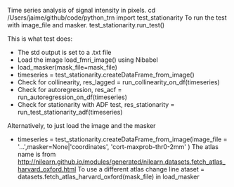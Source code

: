 Time series analysis of signal intensity in pixels.
cd /Users/jaime/github/code/python_trn
import test_stationarity
To run the test with image_file and masker.
test_stationarity.run_test()

This is what test does:
- The std output is set to a .txt file
- Load the image load_fmri_image() using Nibabel 
- load_masker(mask_file=mask_file)
- timeseries = test_stationarity.createDataFrame_from_image()
- Check for collinearity, res_lagged = run_collinearity_on_df(timeseries)
- Check for autoregression, res_acf = run_autoregression_on_df(timeseries)  
- Check for stationarity with ADF test, res_stationarity = run_test_stationarity_adf(timeseries)

Alternatively, to just load the image and the masker
- timeseries = test_stationarity.createDataFrame_from_image(image_file = '...',masker=None|'coordinates', 'cort-maxprob-thr0-2mm' )
The atlas name is from http://nilearn.github.io/modules/generated/nilearn.datasets.fetch_atlas_harvard_oxford.html
To use a different atlas change line ataset = datasets.fetch_atlas_harvard_oxford(mask_file) in load_masker
